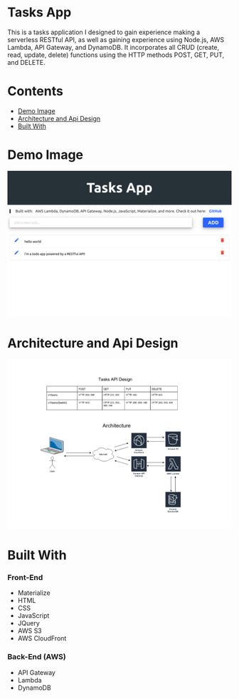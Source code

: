 # Tasks App
This is a tasks application I designed to gain experience making a serverless RESTful API, as well as gaining experience 
using Node.js, AWS Lambda, API Gateway, and DynamoDB. It incorporates all CRUD (create, read, update, delete) functions 
using the HTTP methods POST, GET, PUT, and DELETE. 

# Contents
* [Demo Image](https://github.com/T-travis/react-tasks-app#demo-image)
* [Architecture and Api Design](https://github.com/T-travis/react-tasks-app#architecture-and-api-design)
* [Built With](https://github.com/T-travis/react-tasks-app#built-with)


# Demo Image
![demo](https://github.com/T-travis/tasks-app/blob/master/images/tasksDemo.png)
# Architecture and Api Design
![design](https://github.com/T-travis/tasks-app/blob/master/images/tasks-design.png)

# Built With
### Front-End
* Materialize
* HTML
* CSS
* JavaScript
* JQuery
* AWS S3
* AWS CloudFront

### Back-End (AWS)
* API Gateway
* Lambda
* DynamoDB

